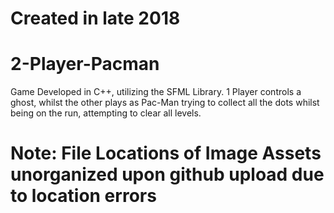 # Created in late 2018
# 2-Player-Pacman
Game Developed in C++, utilizing the SFML Library. 1 Player controls a ghost, whilst the other plays as Pac-Man trying to collect all the dots whilst being on the run, attempting to clear all levels.

# Note: File Locations of Image Assets unorganized upon github upload due to location errors
